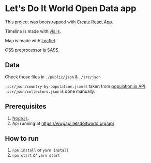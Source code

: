 # Let's Do It World Open Data app

This project was bootstrapped with [Create React App](https://github.com/facebookincubator/create-react-app).

Timeline is made with [vis.js](http://visjs.org/docs/graph2d/).

Map is made with [Leaflet](https://github.com/PaulLeCam/react-leaflet).

CSS preprocessor is [SASS](http://sass-lang.com/).

## Data


Check those files in `./public/json` & `./src/json`

`.scr/json/country-by-population.json` is taken from [population.io API](http://api.population.io).
`.scr/json/collectors.json` is done manually.

## Prerequisites

1. [Node.js](https://nodejs.org/en/).
2. Api running at https://wwpapi.letsdoitworld.org/api

## How to run

1. `npm install` or `yarn install`
2. `npm start` or `yarn start`
